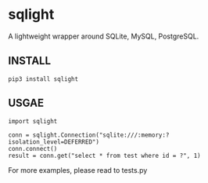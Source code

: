# sqlight
A lightweight wrapper around SQLite, MySQL, PostgreSQL.


## INSTALL

```
pip3 install sqlight
```

## USGAE

```
import sqlight

conn = sqlight.Connection("sqlite:///:memory:?isolation_level=DEFERRED")
conn.connect()
result = conn.get("select * from test where id = ?", 1)

```
For more examples, please read to tests.py

